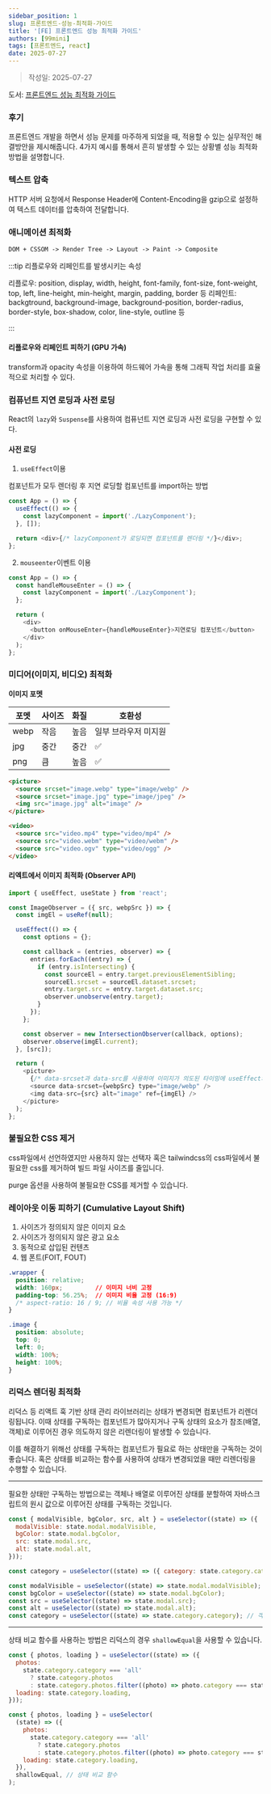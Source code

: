 ```yaml
---
sidebar_position: 1
slug: 프론트엔드-성능-최적화-가이드
title: '[FE] 프론트엔드 성능 최적화 가이드'
authors: [99mini]
tags: [프론트엔드, react]
date: 2025-07-27
---
```


<!-- truncate -->

> 작성일: 2025-07-27

도서: [프론트엔드 성능 최적화 가이드](https://product.kyobobook.co.kr/detail/S000200178292)

### 후기

프론트엔드 개발을 하면서 성능 문제를 마주하게 되었을 때, 적용할 수 있는 실무적인 해결방안을 제시해줍니다. 4가지 예시를 통해서 흔히 발생할 수 있는 상황별 성능 최적화 방법을 설명합니다.

### 텍스트 압축

HTTP 서버 요청에서 Response Header에 Content-Encoding을 gzip으로 설정하여 텍스트 데이터를 압축하여 전달합니다.

### 애니메이션 최적화

```txt title="브라우저의 렌더링 과정"
DOM + CSSOM -> Render Tree -> Layout -> Paint -> Composite
```

:::tip 리플로우와 리페인트를 발생시키는 속성

리플로우: position, display, width, height, font-family, font-size, font-weight, top, left, line-height, min-height, margin, padding, border 등
리페인트: backgtround, background-image, background-position, border-radius, border-style, box-shadow, color, line-style, outline 등

:::

#### 리플로우와 리페인트 피하기 (GPU 가속)

transform과 opacity 속성을 이용하여 하드웨어 가속을 통해 그래픽 작업 처리를 효율적으로 처리할 수 있다.

### 컴퓨넌트 지연 로딩과 사전 로딩

React의 `lazy`와 `Suspense`를 사용하여 컴퓨넌트 지연 로딩과 사전 로딩을 구현할 수 있다.

#### 사전 로딩

1. `useEffect`이용

컴포넌트가 모두 렌더링 후 지연 로딩할 컴포넌트를 import하는 방법

```javascript
const App = () => {
  useEffect(() => {
    const lazyComponent = import('./LazyComponent');
  }, []);

  return <div>{/* lazyComponent가 로딩되면 컴포넌트를 렌더링 */}</div>;
};
```

2. `mouseenter`이벤트 이용

```javascript
const App = () => {
  const handleMouseEnter = () => {
    const lazyComponent = import('./LazyComponent');
  };

  return (
    <div>
      <button onMouseEnter={handleMouseEnter}>지연로딩 컴포넌트</button>
    </div>
  );
};
```

### 미디어(이미지, 비디오) 최적화

**이미지 포멧**

| 포멧 | 사이즈 | 화질 | 호환성               |
| ---- | ------ | ---- | -------------------- |
| webp | 작음   | 높음 | 일부 브라우저 미지원 |
| jpg  | 중간   | 중간 | ✅                   |
| png  | 큼     | 높음 | ✅                   |

```html title="이미지 포멧에 따라 분류"
<picture>
  <source srcset="image.webp" type="image/webp" />
  <source srcset="image.jpg" type="image/jpeg" />
  <img src="image.jpg" alt="image" />
</picture>
```

```html title="비디오 포멧에 따라 분류"
<video>
  <source src="video.mp4" type="video/mp4" />
  <source src="video.webm" type="video/webm" />
  <source src="video.ogv" type="video/ogg" />
</video>
```

#### 리엑트에서 이미지 최적화 (Observer API)

```javascript title="image-observer.js"
import { useEffect, useState } from 'react';

const ImageObserver = ({ src, webpSrc }) => {
  const imgEl = useRef(null);

  useEffect(() => {
    const options = {};

    const callback = (entries, observer) => {
      entries.forEach((entry) => {
        if (entry.isIntersecting) {
          const sourceEl = entry.target.previousElementSibling;
          sourceEl.srcset = sourceEl.dataset.srcset;
          entry.target.src = entry.target.dataset.src;
          observer.unobserve(entry.target);
        }
      });
    };

    const observer = new IntersectionObserver(callback, options);
    observer.observe(imgEl.current);
  }, [src]);

  return (
    <picture>
      {/* data-srcset과 data-src를 사용하여 이미지가 의도된 타이밍에 useEffect의 callback 함수에서 srcset과 src를 설정합니다. */}
      <source data-srcset={webpSrc} type="image/webp" />
      <img data-src={src} alt="image" ref={imgEl} />
    </picture>
  );
};
```

### 불필요한 CSS 제거

css파일에서 선언하였지만 사용하지 않는 선택자 혹은 tailwindcss의 css파일에서 불필요한 css를 제거하여 빌드 파일 사이즈를 줄입니다.

purge 옵션을 사용하여 불필요한 CSS를 제거할 수 있습니다.

### 레이아웃 이동 피하기 (Cumulative Layout Shift)

1. 사이즈가 정의되지 않은 이미지 요소
2. 사이즈가 정의되지 않은 광고 요소
3. 동적으로 삽입된 컨텐츠
4. 웹 폰트(FOIT, FOUT)

```css
.wrapper {
  position: relative;
  width: 160px;         // 이미지 너비 고정
  padding-top: 56.25%;  // 이미지 비율 고정 (16:9)
  /* aspect-ratio: 16 / 9; // 비율 속성 사용 가능 */
}

.image {
  position: absolute;
  top: 0;
  left: 0;
  width: 100%;
  height: 100%;
}
```

### 리덕스 렌더링 최적화

리덕스 등 리액트 훅 기반 상태 관리 라이브러리는 상태가 변경되면 컴포넌트가 리렌더링됩니다. 이때 상태를 구독하는 컴포넌트가 많아지거나 구독 상태의 요소가 참조(배열, 객체)로 이루어진 경우 의도하지 않은 리렌더링이 발생할 수 있습니다.

이를 해결하기 위해선 상태를 구독하는 컴포넌트가 필요로 하는 상태만을 구독하는 것이 좋습니다. 혹은 상태를 비교하는 함수를 사용하여 상태가 변경되었을 때만 리렌더링을 수행할 수 있습니다.

---

필요한 상태만 구독하는 방법으로는 객체나 배열로 이루어진 상태를 분할하여 자바스크립트의 원시 값으로 이루어진 상태를 구독하는 것입니다.

```javascript title="참조 상태를 원시값으로 분할(AS-IS)"
const { modalVisible, bgColor, src, alt } = useSelector((state) => ({
  modalVisible: state.modal.modalVisible,
  bgColor: state.modal.bgColor,
  src: state.modal.src,
  alt: state.modal.alt,
}));

const category = useSelector((state) => ({ category: state.category.category })); // { category: 'all' } 형태
```

```javascript title="참조 상태를 원시값으로 분할(To-BE)"
const modalVisible = useSelector((state) => state.modal.modalVisible);
const bgColor = useSelector((state) => state.modal.bgColor);
const src = useSelector((state) => state.modal.src);
const alt = useSelector((state) => state.modal.alt);
const category = useSelector((state) => state.category.category); // 객체 형태를 destructuring해서 사용
```

---

상태 비교 함수를 사용하는 방법은 리덕스의 경우 `shallowEqual`을 사용할 수 있습니다.

```javascript title="상태 비교 함수 사용(AS-IS)"
const { photos, loading } = useSelector((state) => ({
  photos:
    state.category.category === 'all'
      ? state.category.photos
      : state.category.photos.filter((photo) => photo.category === state.category.category),
  loading: state.category.loading,
}));
```

```javascript title="상태 비교 함수 사용(To-BE)"
const { photos, loading } = useSelector(
  (state) => ({
    photos:
      state.category.category === 'all'
        ? state.category.photos
        : state.category.photos.filter((photo) => photo.category === state.category.category),
    loading: state.category.loading,
  }),
  shallowEqual, // 상태 비교 함수
);
```
